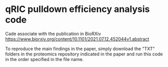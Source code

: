 # qRIC pulldown efficiency analysis code
Cade associate with the publication in BioRXiv https://www.biorxiv.org/content/10.1101/2021.07.12.452044v1.abstract

To reproduce the main findings in the paper, simply download the "TXT" folders in the proteomics repository indicated in the paper and run this code in the order specified in the file name.
